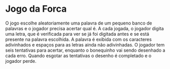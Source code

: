 # Jogo da Forca

O jogo escolhe aleatoriamente uma palavra de um pequeno banco de palavras e o jogador precisa acertar qual é.
A cada jogada, o jogador digita uma letra, que é verificada para ver se já foi digitada antes e 
se está presente na palavra escolhida. A palavra é exibida com os caracteres adivinhados e espaços para as letras ainda não adivinhadas.
O jogador tem seis tentativas para acertar, enquanto o bonequinho vai sendo desenhado a cada erro. Quando esgotar as tentativas o desenho é completado e o 
jogador perde.
